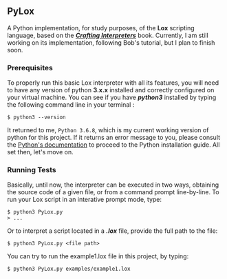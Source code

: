 ## PyLox
A Python implementation, for study purposes, of the __Lox__ scripting language, based on the *__[Crafting Interpreters](https://craftinginterpreters.com)__* book. 
Currently, I am still working on its implementation, following Bob's tutorial, but I plan to finish soon.

### Prerequisites
To properly run this basic Lox interpreter with all its features, you will need to have any version of python __3.x.x__ installed and correctly configured on your virtual machine. 
You can see if you have **_python3_** installed by typing the following command line in your terminal :
```
$ python3 --version
```
It returned to me, ```Python 3.6.8```, which is my current working version of python for this project. 
If it returns an error message to you, please consult the [Python's documentation](https://docs.python.org/3/using/index.html) to proceed to the Python installation guide. 
All set then, let's move on. 

### Running Tests

Basically, until now, the interpreter can be executed in two ways, obtaining the source code of a given file, or from a command prompt line-by-line. To run your Lox script in an interative prompt mode, type:
```
$ python3 PyLox.py
> ...
```
Or to interpret a script located in a *__.lox__* file, provide the full path to the file: 
```
$ python3 PyLox.py <file path>
```
You can try to run the example1.lox file in this project, by typing:
```
$ python3 PyLox.py examples/example1.lox
```

